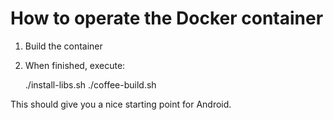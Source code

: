 # How to operate the Docker container
 1. Build the container
 2. When finished, execute:

       ./install-libs.sh
       ./coffee-build.sh

This should give you a nice starting point for Android.
